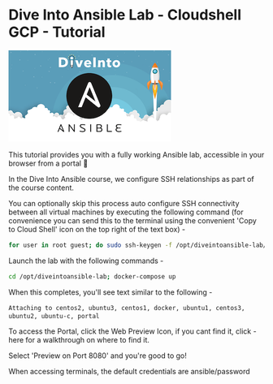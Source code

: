 # Dive Into Ansible Lab - Cloudshell GCP - Tutorial

<kbd><img src="Dive-Into-Ansible.png"></kbd>

This tutorial provides you with a fully working Ansible lab, accessible in your browser from a portal 🚀

In the Dive Into Ansible course, we configure SSH relationships as part of the course content.  

You can optionally skip this process auto configure SSH connectivity between all virtual machines by executing the following command (for convenience you can send this to the terminal using the convenient 'Copy to Cloud Shell' icon on the top right of the text box) - 

```bash
for user in root guest; do sudo ssh-keygen -f /opt/diveintoansible-lab/config/${user}_ssh -P "" <<< y;done
```

Launch the lab with the following commands -

```bash
cd /opt/diveintoansible-lab; docker-compose up
```

When this completes, you'll see text similar to the following -

```terminal
Attaching to centos2, ubuntu3, centos1, docker, ubuntu1, centos3, ubuntu2, ubuntu-c, portal
```

To access the Portal, click the Web Preview Icon, if you cant find it, click - <walkthrough-web-preview-icon>here</walkthrough-web-preview-icon> for a walkthrough on where to find it.  

Select 'Preview on Port 8080' and you're good to go!  

When accessing terminals, the default credentials are ansible/password
